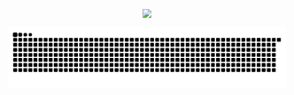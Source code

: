 <div align="center">
<!-- knock code pictures 敲代码的图片 -->
  <img src="https://cdn.jsdelivr.net/gh/cuikeyao/cdn/static/gif/coding.gif" /><br>


![亮色](https://raw.githubusercontent.com/cuikeyao/cuikeyao/output/github-contribution-grid-snake.svg)


<div align="center">
